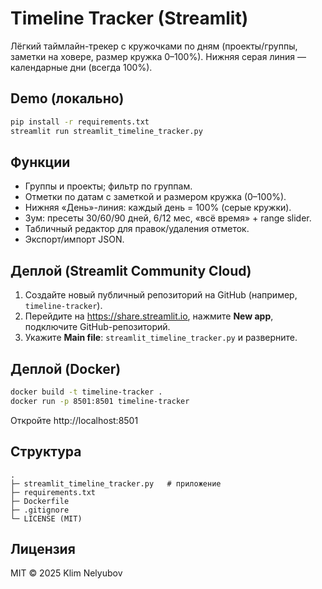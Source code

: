 # Timeline Tracker (Streamlit)

Лёгкий таймлайн-трекер с кружочками по дням (проекты/группы, заметки на ховере, размер кружка 0–100%).
Нижняя серая линия — календарные дни (всегда 100%).

## Demo (локально)

```bash
pip install -r requirements.txt
streamlit run streamlit_timeline_tracker.py
```

## Функции
- Группы и проекты; фильтр по группам.
- Отметки по датам с заметкой и размером кружка (0–100%).
- Нижняя «День»-линия: каждый день = 100% (серые кружки).
- Зум: пресеты 30/60/90 дней, 6/12 мес, «всё время» + range slider.
- Табличный редактор для правок/удаления отметок.
- Экспорт/импорт JSON.

## Деплой (Streamlit Community Cloud)
1. Создайте новый публичный репозиторий на GitHub (например, `timeline-tracker`).
2. Перейдите на https://share.streamlit.io, нажмите **New app**, подключите GitHub-репозиторий.
3. Укажите **Main file**: `streamlit_timeline_tracker.py` и разверните.

## Деплой (Docker)
```bash
docker build -t timeline-tracker .
docker run -p 8501:8501 timeline-tracker
```
Откройте http://localhost:8501

## Структура
```
.
├─ streamlit_timeline_tracker.py   # приложение
├─ requirements.txt
├─ Dockerfile
├─ .gitignore
└─ LICENSE (MIT)
```

## Лицензия
MIT © 2025 Klim Nelyubov
